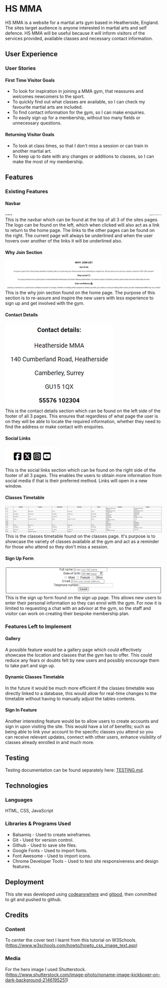# HS MMA

HS MMA is a website for a martial arts gym based in Heatherside, England. The sites target audience is anyone interested in martial arts and self defence. HS MMA will be useful because it will inform visitors of the services provided, available classes and necessary contact information.

## User Experience

### User Stories

#### First Time Visitor Goals

- To look for inspiration in joining a MMA gym, that reassures and welcomes newcomers to the sport.
- To quickly find out what classes are available, so I can check my favourite martial arts are included.
- To find contact information for the gym, so I can make enquiries.
- To easily sign up for a membership, without too many fields or unnecessary questions.

#### Returning Visitor Goals

- To look at class times, so that I don't miss a session or can train in another martial art.
- To keep up to date with any changes or additions to classes, so I can make the most of my membership.

## Features

### Existing Features

#### Navbar

![Navbar](assets/images/navbar.png)
This is the navbar which can be found at the top of all 3 of the sites pages. The logo can be found on the left, which when clicked will also act as a link to return to the home page. The links to the other pages can be found on the right. The current page will always be underlined and when the user hovers over another of the links it will be underlined also.

#### Why Join Section

![Why-Join](assets/images/why-join.png)
This is the why join section found on the home page. The purpose of this section is to re-assure and inspire the new users with less experience to sign up and get involved with the gym.

#### Contact Details

![Contact-Details](assets/images/contact-details.png)  
This is the contact details section which can be found on the left side of the footer of all 3 pages. This ensures that regardless of what page the user is on they will be able to locate the required information, whether they need to find the address or make contact with enquiries.

#### Social Links

![Social-Links](assets/images/social-links.png)  
This is the social links section which can be found on the right side of the footer of all 3 pages. This enables the users to obtain more information from social media if that is their preferred method. Links will open in a new window.

#### Classes Timetable 

![Classes-Timetable](assets/images/classes-timetable.png)
This is the classes timetable found on the classes page. It's purpose is to showcase the variety of classes available at the gym and act as a reminder for those who attend so they don't miss a session.

#### Sign Up Form

![Sign-Up-Form](assets/images/sign-up-formv2.png)  
This is the sign up form found on the sign up page. This allows new users to enter their personal information so they can enrol with the gym. For now it is limited to requesting a chat with an advisor at the gym, so the staff and visitor can work on creating their bespoke membership plan.

### Features Left to Implement

#### Gallery

A possible feature would be a gallery page which could effectively showcase the location and classes that the gym has to offer. This could reduce any fears or doubts felt by new users and possibly encourage them to take part and sign up.

#### Dynamic Classes Timetable

In the future it would be much more efficient if the classes timetable was directly linked to a database, this would allow for real-time changes to the timetable without having to manually adjust the tables contents.

#### Sign In Feature

Another interesting feature would be to allow users to create accounts and sign in upon visiting the site. This would have a lot of benefits; such as being able to link your account to the specific classes you attend so you can receive relevant updates, connect with other users, enhance visibility of classes already enrolled in and much more.

## Testing

Testing documentation can be found separately here: [TESTING.md](TESTING.md).

## Technologies

### Languages

HTML, CSS, JavaScript

### Libraries & Programs Used

- Balsamiq - Used to create wireframes.
- Git - Used for version control.
- Github - Used to save site files.
- Google Fonts - Used to import fonts.
- Font Awesome - Used to import icons.
- Chrome Developer Tools - Used to test site responsiveness and design features.

## Deployment

This site was developed using [codeanywhere](https://codeanywhere.com/) and [gitpod](https://www.gitpod.io/), then committed to git and pushed to github.

## Credits

### Content

To center the cover text I learnt from this tutorial on W3Schools. (https://www.w3schools.com/howto/howto_css_image_text.asp)

### Media

For the hero image I used Shutterstock. (https://www.shutterstock.com/image-photo/noname-image-kickboxer-on-dark-background-2146195251)

